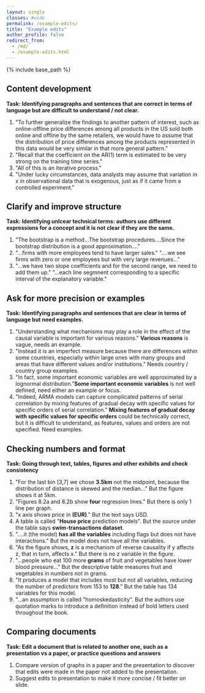 ```yaml
---
layout: single
classes: #wide
permalink: /example-edits/
title: "Example edits"
author_profile: false
redirect_from:
  - /md/
  - /example-edits.html
---
```


{% include base_path %}


## Content development 

**Task: Identifying paragraphs and sentences that are correct in terms of language but are difficult to understand / not clear.**    
1. "To further generalize the findings to another pattern of interest, such as online-offline price differences among all products in the US sold both online and offline by the same retailers, we would have to assume that the distribution of price differences among the products represented in this data would be very similar in that more general pattern."  
2. "Recall that the coefficient on the AR(1) term is estimated to be very strong on the training time series."  
3. "All of this is an iterative process."  
4. "Under lucky circumstances, data analysts may assume that variation in x in observational data that is exogenous, just as if it came from a controlled experiment."  

  


## Clarify and improve structure  

**Task: Identifying unlcear technical terms: authors use different expressions for a concept and it is not clear if they are the same.**

1. "The bootstrap is a method...The bootstrap procedures....Since the bootstrap distribution is a good approximation...."  
2. "...firms with more employees tend to have larger sales." "....we see firms with zero or one employees but with very large revenues..."  
3. "...we have two slope coefficients and for the second range, we need to add them up." "...each line segmnent corresponding to a specific interval of the explanatory variable."  



## Ask for more precision or examples

**Task: Identifying paragraphs and sentences that are clear in terms of language but need examples.**    

1. "Understanding what mechanisms may play a role in the effect of the causal variable is important for various reasons." **Various reasons** is vague, needs an example.   
2. "Instead it is an imperfect measure because there are differences within some countries, especially within large ones with many groups and areas that have different values and/or institutions." Needs country / country group examples.       
3. "In fact, some important economic variables are well approximated by a lognormal distribution."**Some important economic variables** is not well defined, need either an example or focus.    
4. "Indeed, ARMA models can capture complicated patterns of serial correlation by mixing features of gradual decay with specific values for specific orders of serial correlation." **Mixing features of gradual decay with specific values for specific orders** could be technically correct, but it is difficult to understand, as features, values and orders are not specified. Need examples. 


## Checking numbers and format

**Task: Going through text, tables, figures and other exhibits and check consistency**

1. "For the last bin [3,7] we chose **3.5km** not the midpoint, because the distribution of distance is skewed and the median..." But the figure shows it at 5km.     
2. "Figures 8.2a and 8.2b show **four** regression lines."  But there is only 1 line per graph.   
3. "x axis shows price in **(EUR)**." But the text says USD.      
4. A table is called "**House price** prediction models". But the source under the table says **swim-transactions dataset**.   
5. "....it (the model) **has all the variables** including flags but does not have interactions."  But the model does not have all the variables.   
6. "As the figure shows, **z** is a mechanism of reverse causality if y affects z, that in turn, affects x." But there is no z variable in the figure.    
7. "...people who eat 100 more **grams** of fruit and vegetables have lower blood pressure..." But the descriptive table measures fruit and vegetables in numbers not in grams.      
8. "It produces a model that includes most but not all variables, reducing the number of predictors from 153 to **128**." But the table has 134 variables for this model.    
9. "...an assumption is called "homoskedasticity".  But the authors use quotation marks to introduce a definition instead of bold letters used throughout the book.   



## Comparing documents

**Task: Edit a document that is related to another one, such as a presentation vs a paper, or practice questions and answers**

1. Compare version of graphs in a paper and the presentation to discover that edits were made in the paper not added to the presentation.
2. Suggest edits to presentation to make it more concise / fit better on slide. 
